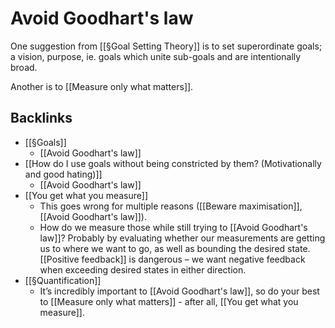 # Avoid Goodhart's law
One suggestion from [[§Goal Setting Theory]] is to set superordinate goals; a vision, purpose, ie. goals which unite sub-goals and are intentionally broad.

Another is to [[Measure only what matters]].

## Backlinks
* [[§Goals]]
	* [[Avoid Goodhart's law]]
* [[How do I use goals without being constricted by them? (Motivationally and good hating)]]
	* [[Avoid Goodhart's law]]
* [[You get what you measure]]
	* This goes wrong for multiple reasons ([[Beware maximisation]], [[Avoid Goodhart's law]]).
	* How do we measure those while still trying to [[Avoid Goodhart's law]]? Probably by evaluating whether our measurements are getting us to where we want to go, as well as bounding the desired state. [[Positive feedback]] is dangerous – we want negative feedback when exceeding desired states in either direction.
* [[§Quantification]]
	* It’s incredibly important to [[Avoid Goodhart's law]], so do your best to [[Measure only what matters]] - after all, [[You get what you measure]].

<!-- #Life -->

<!-- {BearID:DCC9D9B1-755C-4B36-AEBF-FBC9F9B33BC7-15756-000013033F5582F0} -->
